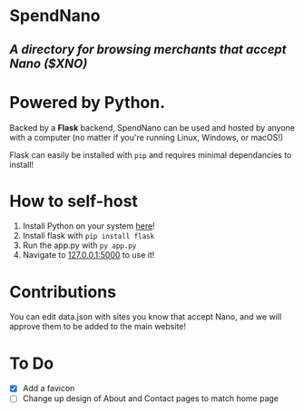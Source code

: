 # SpendNano
## *A directory for browsing merchants that accept Nano ($XNO)*

# Powered by Python.
Backed by a **Flask** backend, SpendNano can be used and hosted by anyone with a computer (no matter if you're running Linux, Windows, or macOS!)

Flask can easily be installed with ``pip`` and requires minimal dependancies to install!

# How to self-host
1. Install Python on your system [here](https://python.org)!
2. Install flask with `pip install flask`
3. Run the app.py with `py app.py`
4. Navigate to [127.0.0.1:5000](http://127.0.0.1:5000) to use it!

# Contributions
You can edit data.json with sites you know that accept Nano, and we will approve them to be added to the main website!

# To Do
- [x] Add a favicon
- [ ] Change up design of About and Contact pages to match home page
